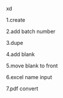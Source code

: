 xd


1.create

2.add batch number

3.dupe

4.add blank

5.move blank to front

6.excel name input

7.pdf convert
